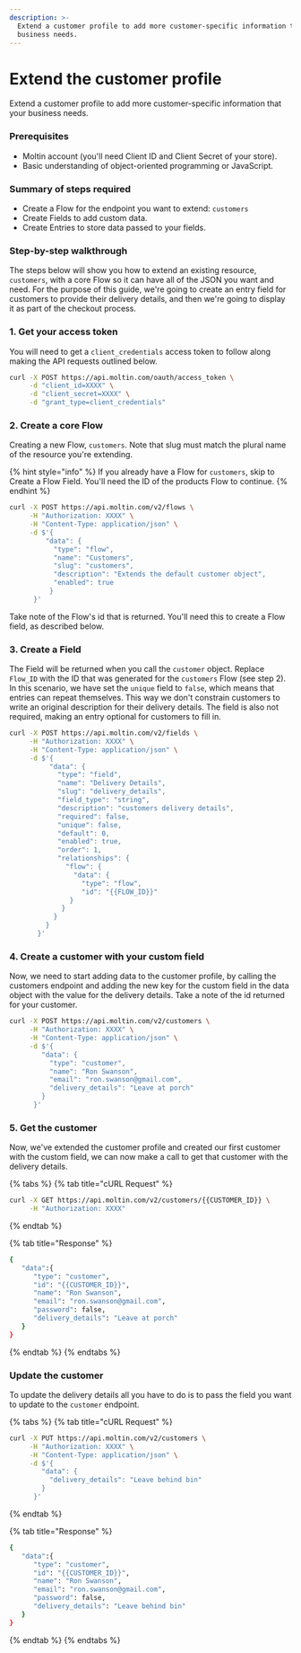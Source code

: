 ```yaml
---
description: >-
  Extend a customer profile to add more customer-specific information that your
  business needs.
---
```


# Extend the customer profile

Extend a customer profile to add more customer-specific information that your business needs.![](data:image/gif;base64,R0lGODlhAQABAIAAAAAAAP///yH5BAEAAAAALAAAAAABAAEAAAIBRAA7)

### Prerequisites

* Moltin account \(you'll need Client ID and Client Secret of your store\).
* Basic understanding of object-oriented programming or JavaScript.

### Summary of steps required

* Create a Flow for the endpoint you want to extend: `customers`
* Create Fields to add custom data.
* Create Entries to store data passed to your fields.

### Step-by-step walkthrough

The steps below will show you how to extend an existing resource, `customers`, with a core Flow so it can have all of the JSON you want and need. For the purpose of this guide, we're going to create an entry field for customers to provide their delivery details, and then we're going to display it as part of the checkout process.

### 1. Get your access token

You will need to get a `client_credentials` access token to follow along making the API requests outlined below.

```bash
curl -X POST https://api.moltin.com/oauth/access_token \
     -d "client_id=XXXX" \
     -d "client_secret=XXXX" \
     -d "grant_type=client_credentials"
```

### 2. Create a core Flow

Creating a new Flow, `customers`. Note that slug must match the plural name of the resource you're extending.

{% hint style="info" %}
If you already have a Flow for `customers`, skip to Create a Flow Field. You'll need the ID of the products Flow to continue.
{% endhint %}

```bash
curl -X POST https://api.moltin.com/v2/flows \
     -H "Authorization: XXXX" \
     -H "Content-Type: application/json" \
     -d $'{
         "data": {
           "type": "flow",
           "name": "Customers",
           "slug": "customers",
           "description": "Extends the default customer object",
           "enabled": true
          }
      }'
```

Take note of the Flow's id that is returned. You'll need this to create a Flow field, as described below.

### 3. Create a Field

The Field will be returned when you call the `customer` object. Replace `Flow_ID` with the ID that was generated for the `customers` Flow \(see step 2\). In this scenario, we have set the `unique` field to `false`, which means that entries can repeat themselves. This way we don't constrain customers to write an original description for their delivery details. The field is also not required, making an entry optional for customers to fill in. 

```bash
curl -X POST https://api.moltin.com/v2/fields \
     -H "Authorization: XXXX" \
     -H "Content-Type: application/json" \
     -d $'{
          "data": {
            "type": "field",
            "name": "Delivery Details",
            "slug": "delivery_details",
            "field_type": "string",
            "description": "customers delivery details",
            "required": false,
            "unique": false,
            "default": 0,
            "enabled": true,
            "order": 1,
            "relationships": {
              "flow": {
                "data": {
                  "type": "flow",
                  "id": "{{FLOW_ID}}"
               }
             }
           }
         }
       }'
```

### 4. Create a customer with your custom field

Now, we need to start adding data to the customer profile, by calling the customers endpoint and adding the new key for the custom field in the data object with the value for the delivery details. Take a note of the id returned for your customer.

```bash
curl -X POST https://api.moltin.com/v2/customers \
     -H "Authorization: XXXX" \
     -H "Content-Type: application/json" \
     -d $'{
        "data": {
          "type": "customer",
          "name": "Ron Swanson",
          "email": "ron.swanson@gmail.com",
          "delivery_details": "Leave at porch"
        }
      }'
```

### 5. Get the customer

Now, we've extended the customer profile and created our first customer with the custom field, we can now make a call to get that customer with the delivery details. 

{% tabs %}
{% tab title="cURL Request" %}
```bash
curl -X GET https://api.moltin.com/v2/customers/{{CUSTOMER_ID}} \
     -H "Authorization: XXXX" 
```
{% endtab %}

{% tab title="Response" %}
```bash
{  
   "data":{  
      "type": "customer",
      "id": "{{CUSTOMER_ID}}",
      "name": "Ron Swanson",
      "email": "ron.swanson@gmail.com",
      "password": false,
      "delivery_details": "Leave at porch"
   }
}
```
{% endtab %}
{% endtabs %}

### Update the customer

To update the delivery details all you have to do is to pass the field you want to update to the `customer` endpoint.

{% tabs %}
{% tab title="cURL Request" %}
```bash
curl -X PUT https://api.moltin.com/v2/customers \
     -H "Authorization: XXXX" \
     -H "Content-Type: application/json" \
     -d $'{
        "data": {
          "delivery_details": "Leave behind bin"
        }
      }'
```
{% endtab %}

{% tab title="Response" %}
```bash
{  
   "data":{  
      "type": "customer",
      "id": "{{CUSTOMER_ID}}",
      "name": "Ron Swanson",
      "email": "ron.swanson@gmail.com",
      "password": false,
      "delivery_details": "Leave behind bin"
   }
}
```
{% endtab %}
{% endtabs %}

